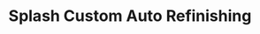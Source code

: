 ---
title: "Splash Custom Auto Refinishing"
url: /calgary/splash-custom-auto-refinishing/
shop: car repair
---